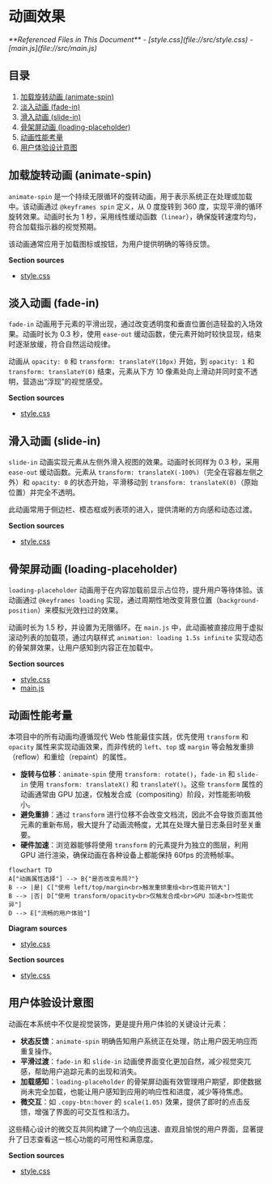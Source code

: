 # 动画效果

<cite>
**Referenced Files in This Document**   
- [style.css](file://src/style.css)
- [main.js](file://src/main.js)
</cite>

## 目录
1. [加载旋转动画 (animate-spin)](#加载旋转动画-animate-spin)
2. [淡入动画 (fade-in)](#淡入动画-fade-in)
3. [滑入动画 (slide-in)](#滑入动画-slide-in)
4. [骨架屏动画 (loading-placeholder)](#骨架屏动画-loading-placeholder)
5. [动画性能考量](#动画性能考量)
6. [用户体验设计意图](#用户体验设计意图)

## 加载旋转动画 (animate-spin)

`animate-spin` 是一个持续无限循环的旋转动画，用于表示系统正在处理或加载中。该动画通过 `@keyframes spin` 定义，从 0 度旋转到 360 度，实现平滑的循环旋转效果。动画时长为 1 秒，采用线性缓动函数（`linear`），确保旋转速度均匀，符合加载指示器的视觉预期。

该动画通常应用于加载图标或按钮，为用户提供明确的等待反馈。

**Section sources**
- [style.css](file://src/style.css#L287-L294)

## 淡入动画 (fade-in)

`fade-in` 动画用于元素的平滑出现，通过改变透明度和垂直位置创造轻盈的入场效果。动画时长为 0.3 秒，使用 `ease-out` 缓动函数，使元素开始时较快显现，结束时逐渐放缓，符合自然运动规律。

动画从 `opacity: 0` 和 `transform: translateY(10px)` 开始，到 `opacity: 1` 和 `transform: translateY(0)` 结束，元素从下方 10 像素处向上滑动并同时变不透明，营造出“浮现”的视觉感受。

**Section sources**
- [style.css](file://src/style.css#L296-L309)

## 滑入动画 (slide-in)

`slide-in` 动画实现元素从左侧外滑入视图的效果。动画时长同样为 0.3 秒，采用 `ease-out` 缓动函数。元素从 `transform: translateX(-100%)`（完全在容器左侧之外）和 `opacity: 0` 的状态开始，平滑移动到 `transform: translateX(0)`（原始位置）并完全不透明。

此动画常用于侧边栏、模态框或列表项的进入，提供清晰的方向感和动态过渡。

**Section sources**
- [style.css](file://src/style.css#L311-L324)

## 骨架屏动画 (loading-placeholder)

`loading-placeholder` 动画用于在内容加载前显示占位符，提升用户等待体验。该动画通过 `@keyframes loading` 实现，通过周期性地改变背景位置（`background-position`）来模拟光效扫过的效果。

动画时长为 1.5 秒，并设置为无限循环。在 `main.js` 中，此动画被直接应用于虚拟滚动列表的加载项，通过内联样式 `animation: loading 1.5s infinite` 实现动态的骨架屏效果，让用户感知到内容正在加载中。

**Section sources**
- [style.css](file://src/style.css#L354-L362)
- [main.js](file://src/main.js#L1836-L1859)

## 动画性能考量

本项目中的所有动画均遵循现代 Web 性能最佳实践，优先使用 `transform` 和 `opacity` 属性来实现动画效果，而非传统的 `left`、`top` 或 `margin` 等会触发重排（reflow）和重绘（repaint）的属性。

- **旋转与位移**：`animate-spin` 使用 `transform: rotate()`，`fade-in` 和 `slide-in` 使用 `transform: translateX()` 和 `translateY()`。这些 `transform` 属性的动画通常由 GPU 加速，仅触发合成（compositing）阶段，对性能影响极小。
- **避免重排**：通过 `transform` 进行位移不会改变文档流，因此不会导致页面其他元素的重新布局，极大提升了动画流畅度，尤其在处理大量日志条目时至关重要。
- **硬件加速**：浏览器能够将使用 `transform` 的元素提升为独立的图层，利用 GPU 进行渲染，确保动画在各种设备上都能保持 60fps 的流畅帧率。

```mermaid
flowchart TD
A["动画属性选择"] --> B{"是否改变布局?"}
B --> |是| C["使用 left/top/margin<br>触发重排重绘<br>性能开销大"]
B --> |否| D["使用 transform/opacity<br>仅触发合成<br>GPU 加速<br>性能优异"]
D --> E["流畅的用户体验"]
```

**Diagram sources**
- [style.css](file://src/style.css#L287-L324)

**Section sources**
- [style.css](file://src/style.css#L287-L324)

## 用户体验设计意图

动画在本系统中不仅是视觉装饰，更是提升用户体验的关键设计元素：

- **状态反馈**：`animate-spin` 明确告知用户系统正在处理，防止用户因无响应而重复操作。
- **平滑过渡**：`fade-in` 和 `slide-in` 动画使界面变化更加自然，减少视觉突兀感，帮助用户追踪元素的出现和消失。
- **加载感知**：`loading-placeholder` 的骨架屏动画有效管理用户期望，即使数据尚未完全加载，也能让用户感知到应用的响应性和进度，减少等待焦虑。
- **微交互**：如 `.copy-btn:hover` 的 `scale(1.05)` 效果，提供了即时的点击反馈，增强了界面的可交互性和活力。

这些精心设计的微交互共同构建了一个响应迅速、直观且愉悦的用户界面，显著提升了日志查看这一核心功能的可用性和满意度。

**Section sources**
- [style.css](file://src/style.css#L287-L362)